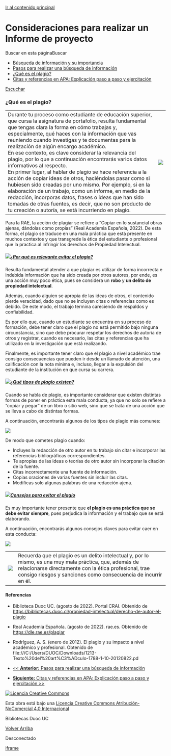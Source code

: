 [Ir al contenido principal](https://bibliotecas.duoc.cl/consideraciones-para-realizar-un-informe-de-proyecto/plagio#s-lg-guide-main)

# Consideraciones para realizar un Informe de proyecto

Buscar en esta páginaBuscar

- [Búsqueda de información y su importancia](https://bibliotecas.duoc.cl/c.php?g=1259810&p=9244866 "")
- [Pasos para realizar una búsqueda de información](https://bibliotecas.duoc.cl/c.php?g=1259810&p=9245219 "")
- [¿Qué es el plagio?](https://bibliotecas.duoc.cl/consideraciones-para-realizar-un-informe-de-proyecto/plagio "")
- [Citas y referencias en APA: Explicación paso a paso y ejercitación](https://bibliotecas.duoc.cl/consideraciones-para-realizar-un-informe-de-proyecto/citas-referencias "")

[Escuchar](https://app-na.readspeaker.com/cgi-bin/rsent?customerid=13556&lang=es_mx&voice=Violeta&readid=s-lg-box-wrapper-34394808,s-lg-box-wrapper-34394819,s-lg-box-wrapper-34394826,s-lg-box-wrapper-34394874,s-lg-box-wrapper-34394830&url= "Escucha esta página utilizando ReadSpeaker webReader")

### **¿Qué es el plagio?**

|                                                                                                                                                                                                                                                                                                                                                                                                                                                                                                                                                                                                                                                                                                                                                                                                                                                                                              |                                                                            |
| -------------------------------------------------------------------------------------------------------------------------------------------------------------------------------------------------------------------------------------------------------------------------------------------------------------------------------------------------------------------------------------------------------------------------------------------------------------------------------------------------------------------------------------------------------------------------------------------------------------------------------------------------------------------------------------------------------------------------------------------------------------------------------------------------------------------------------------------------------------------------------------------- | -------------------------------------------------------------------------- |
| Durante tu proceso como estudiante de educación superior, que cursa la asignatura de portafolio, resulta fundamental que tengas clara la forma en cómo trabajas y, especialmente, qué haces con la información que vas reuniendo cuando investigas y te documentas para la realización de algún encargo académico.<br>En ese contexto, es clave considerar la relevancia del plagio, por lo que a continuación encontrarás varios datos informativos al respecto.<br>En primer lugar, al hablar de plagio se hace referencia a la acción de copiar ideas de otros, haciéndolas pasar como si hubiesen sido creadas por uno mismo. Por ejemplo, si en la elaboración de un trabajo, como un informe, en medio de la redacción, incorporas datos, frases o ideas que han sido tomadas de otras fuentes, es decir, que no son producto de tu creación o autoría, se está incurriendo en plagio. | ![](https://libapps.s3.amazonaws.com/accounts/305790/images/03_plagio.jpg) |

Para la RAE, la acción de plagiar se refiere a “Copiar en lo sustancial obras ajenas, dándolas como propias” (Real Academia Española, 2022). De esta forma, el plagio se traduce en una mala práctica que está presente en muchos contextos y que transgrede la ética del estudiante o profesional que la practica al infringir los derechos de Propiedad Intelectual.

##### [![](https://libapps.s3.amazonaws.com/accounts/305790/images/01_icono_ampolleta_blanco.png)¿Por qué es relevante evitar el plagio?](https://bibliotecas.duoc.cl/consideraciones-para-realizar-un-informe-de-proyecto/plagio\#collapse8122873)

Resulta fundamental atender a que plagiar es utilizar de forma incorrecta e indebida información que ha sido creada por otros autores, por ende, es una acción muy poco ética, pues se considera un **robo** y **un delito de propiedad intelectual**.

Además, cuando alguien se apropia de las ideas de otros, el contenido pierde veracidad, dado que no se incluyen citas o referencias como es debido. De este modo, el trabajo termina careciendo de respaldos y confiabilidad.

Es por ello que, cuando un estudiante se encuentra en su proceso de formación, debe tener claro que el plagio no está permitido bajo ninguna circunstancia, sino que debe procurar respetar los derechos de autoría de otros y registrar, cuando es necesario, las citas y referencias que ha utilizado en la investigación que está realizando.

Finalmente, es importante tener claro que el plagio a nivel académico trae consigo consecuencias que pueden ir desde un llamado de atención, una calificación con la nota mínima e, incluso, llegar a la expulsión del estudiante de la institución en que cursa su carrera.

##### [![](https://libapps.s3.amazonaws.com/accounts/305790/images/01_icono_ampolleta_blanco.png)¿Qué tipos de plagio existen?](https://bibliotecas.duoc.cl/consideraciones-para-realizar-un-informe-de-proyecto/plagio\#collapse411391)

Cuando se habla de plagio, es importante considerar que existen distintas formas de poner en práctica esta mala conducta, ya que no solo se refiere a “copiar y pegar” de un libro o sitio web, sino que se trata de una acción que se lleva a cabo de distintas formas.

A continuación, encontrarás algunos de los tipos de plagio más comunes:

![](https://libapps.s3.amazonaws.com/accounts/305790/images/01_icono_plagio.jpg)

De modo que cometes plagio cuando:

- Incluyes la redacción de otro autor en tu trabajo sin citar e incorporar las referencias bibliográficas correspondientes.
- Te apropias de las ideas o teorías de otro autor sin incorporar la citación de la fuente.
- Citas incorrectamente una fuente de información.
- Copias oraciones de varias fuentes sin incluir las citas.
- Modificas solo algunas palabras de una redacción ajena.

##### [![](https://libapps.s3.amazonaws.com/accounts/305790/images/01_icono_ampolleta_blanco.png)Consejos para evitar el plagio](https://bibliotecas.duoc.cl/consideraciones-para-realizar-un-informe-de-proyecto/plagio\#collapse2183316)

Es muy importante tener presente que **el plagio es una práctica que se debe evitar siempre**, pues perjudica la información y el trabajo que se está elaborando.

A continuación, encontrarás algunos consejos claves para evitar caer en esta conducta:

![](https://libapps.s3.amazonaws.com/accounts/305790/images/02_icono_plagio.jpg)

|                                                                                 |                                                                                                                                                                                                                                     |
| ------------------------------------------------------------------------------- | ----------------------------------------------------------------------------------------------------------------------------------------------------------------------------------------------------------------------------------- |
| ![](https://libapps.s3.amazonaws.com/accounts/305790/images/09_advertencia.png) | Recuerda que el plagio es un delito intelectual y, por lo mismo, es una muy mala práctica, que, además de relacionarse directamente con la ética profesional, trae consigo riesgos y sanciones como consecuencia de incurrir en él. |

#### **Referencias**

- Biblioteca Duoc UC. (agosto de 2022). Portal CRAI. Obtenido de https://bibliotecas.duoc.cl/propiedad-intelectual/derecho-de-autor-el-plagio
- Real Academia Española. (agosto de 2022). rae.es. Obtenido de https://dle.rae.es/plagiar
- Rodríguez, A. S. (enero de 2012). El plagio y su impacto a nivel académico y profesional. Obtenido de file:///C:/Users/DUOC/Downloads/1213-Texto%20del%20art%C3%ADculo-1788-1-10-20120822.pd

- [<< **Anterior:** Pasos para realizar una búsqueda de información](https://bibliotecas.duoc.cl/c.php?g=1259810&p=9245219)
- [**Siguiente:** Citas y referencias en APA: Explicación paso a paso y ejercitación >>](https://bibliotecas.duoc.cl/consideraciones-para-realizar-un-informe-de-proyecto/citas-referencias)

[![Licencia Creative Commons](https://i.creativecommons.org/l/by-nc/4.0/88x31.png)](https://creativecommons.org/licenses/by-nc/4.0/deed.es)

Esta obra está bajo una [Licencia Creative Commons Atribución-NoComercial 4.0 Internacional](http://creativecommons.org/licenses/by-nc/4.0/)

Bibliotecas Duoc UC

[Volver Arriba](javascript:void(0); "Volver Arriba")

Desconectado

[iframe](about:blank)